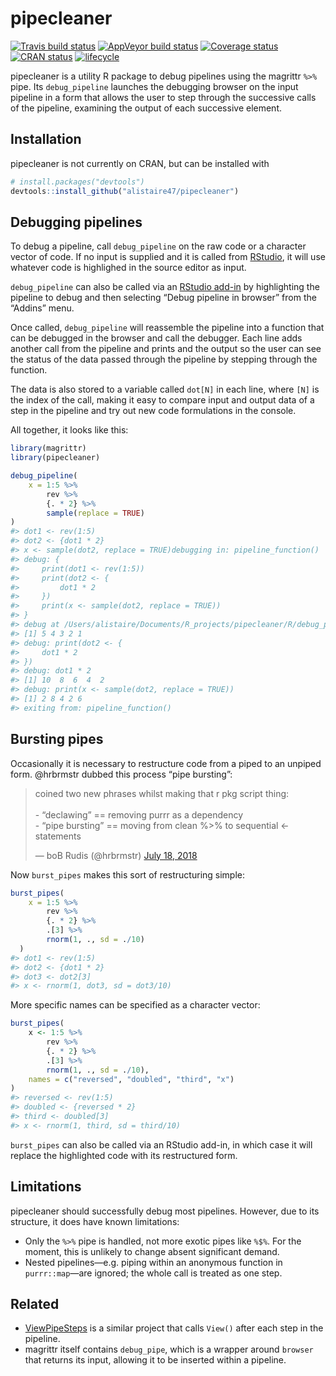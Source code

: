 
<!-- README.md is generated from README.Rmd. Please edit that file -->

# pipecleaner

[![Travis build
status](https://travis-ci.org/alistaire47/pipecleaner.svg?branch=master)](https://travis-ci.org/alistaire47/pipecleaner)
[![AppVeyor build
status](https://ci.appveyor.com/api/projects/status/agx2ht7cpwrnrk0k?svg=true)](https://ci.appveyor.com/project/alistaire47/pipecleaner)
[![Coverage
status](https://codecov.io/gh/alistaire47/pipecleaner/branch/master/graph/badge.svg)](https://codecov.io/github/alistaire47/pipecleaner?branch=master)
[![CRAN
status](https://www.r-pkg.org/badges/version/pipecleaner)](https://cran.r-project.org/package=pipecleaner)
[![lifecycle](https://img.shields.io/badge/lifecycle-experimental-orange.svg)](https://www.tidyverse.org/lifecycle/#experimental)

pipecleaner is a utility R package to debug pipelines using the magrittr
`%>%` pipe. Its `debug_pipeline` launches the debugging browser on the
input pipeline in a form that allows the user to step through the
successive calls of the pipeline, examining the output of each
successive element.

## Installation

pipecleaner is not currently on CRAN, but can be installed with

``` r
# install.packages("devtools")
devtools::install_github("alistaire47/pipecleaner")
```

## Debugging pipelines

To debug a pipeline, call `debug_pipeline` on the raw code or a
character vector of code. If no input is supplied and it is called from
[RStudio](https://www.rstudio.com/products/RStudio/), it will use
whatever code is highlighed in the source editor as input.

`debug_pipeline` can also be called via an [RStudio
add-in](https://rstudio.github.io/rstudioaddins/) by highlighting the
pipeline to debug and then selecting “Debug pipeline in browser” from
the “Addins” menu.

Once called, `debug_pipeline` will reassemble the pipeline into a
function that can be debugged in the browser and call the debugger. Each
line adds another call from the pipeline and prints and the output so
the user can see the status of the data passed through the pipeline by
stepping through the function.

The data is also stored to a variable called `dot[N]` in each line,
where `[N]` is the index of the call, making it easy to compare input
and output data of a step in the pipeline and try out new code
formulations in the console.

All together, it looks like this:

``` r
library(magrittr)
library(pipecleaner)

debug_pipeline(
    x = 1:5 %>% 
        rev %>% 
        {. * 2} %>% 
        sample(replace = TRUE)
)
#> dot1 <- rev(1:5)
#> dot2 <- {dot1 * 2}
#> x <- sample(dot2, replace = TRUE)debugging in: pipeline_function()
#> debug: {
#>     print(dot1 <- rev(1:5))
#>     print(dot2 <- {
#>         dot1 * 2
#>     })
#>     print(x <- sample(dot2, replace = TRUE))
#> }
#> debug at /Users/alistaire/Documents/R_projects/pipecleaner/R/debug_pipeline.R#286: print(dot1 <- rev(1:5))
#> [1] 5 4 3 2 1
#> debug: print(dot2 <- {
#>     dot1 * 2
#> })
#> debug: dot1 * 2
#> [1] 10  8  6  4  2
#> debug: print(x <- sample(dot2, replace = TRUE))
#> [1] 2 8 4 2 6
#> exiting from: pipeline_function()
```

## Bursting pipes

Occasionally it is necessary to restructure code from a piped to an
unpiped form. @hrbrmstr dubbed this process “pipe bursting”:

<blockquote class="twitter-tweet" data-partner="tweetdeck">

<p lang="en" dir="ltr">

coined two new phrases whilst making that r pkg script thing:<br><br>-
“declawing” == removing purrr as a dependency<br>- “pipe bursting” ==
moving from clean %\>% to sequential \<- statements

</p>

— boB Rudis (@hrbrmstr)
<a href="https://twitter.com/hrbrmstr/status/1019700751268970502?ref_src=twsrc%5Etfw">July
18,
2018</a>

</blockquote>

<script async src="https://platform.twitter.com/widgets.js" charset="utf-8"></script>

Now `burst_pipes` makes this sort of restructuring simple:

``` r
burst_pipes(
    x = 1:5 %>% 
        rev %>% 
        {. * 2} %>% 
        .[3] %>% 
        rnorm(1, ., sd = ./10)
  )
#> dot1 <- rev(1:5)
#> dot2 <- {dot1 * 2}
#> dot3 <- dot2[3]
#> x <- rnorm(1, dot3, sd = dot3/10)
```

More specific names can be specified as a character vector:

``` r
burst_pipes(
    x <- 1:5 %>% 
        rev %>% 
        {. * 2} %>% 
        .[3] %>% 
        rnorm(1, ., sd = ./10),
    names = c("reversed", "doubled", "third", "x")
)
#> reversed <- rev(1:5)
#> doubled <- {reversed * 2}
#> third <- doubled[3]
#> x <- rnorm(1, third, sd = third/10)
```

`burst_pipes` can also be called via an RStudio add-in, in which case it
will replace the highlighted code with its restructured form.

## Limitations

pipecleaner should successfully debug most pipelines. However, due to
its structure, it does have known limitations:

  - Only the `%>%` pipe is handled, not more exotic pipes like `%$%`.
    For the moment, this is unlikely to change absent significant
    demand.
  - Nested pipelines—e.g. piping within an anonymous function in
    `purrr::map`—are ignored; the whole call is treated as one step.

## Related

  - [ViewPipeSteps](https://github.com/daranzolin/ViewPipeSteps) is a
    similar project that calls `View()` after each step in the pipeline.
  - magrittr itself contains `debug_pipe`, which is a wrapper around
    `browser` that returns its input, allowing it to be inserted within
    a pipeline.
